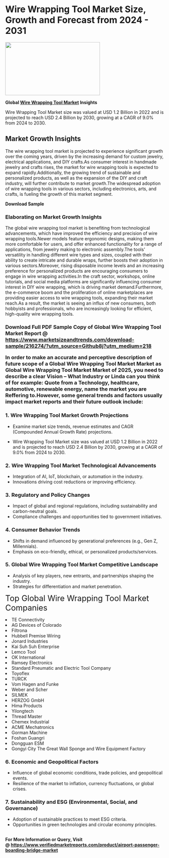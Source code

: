 <H1>Wire Wrapping Tool Market Size, Growth and Forecast from 2024 - 2031</H1><img class="aligncenter size-medium wp-image-584254" src="https://thirdeyenews.in/wp-content/uploads/2024/09/Global-Market-Research-300x168.jpeg" alt="" width="300" height="168" /><p><strong>Global&nbsp;<a href="https://www.marketsizeandtrends.com/download-sample/216274/?utm_source=Github8j?utm_medium=218">Wire Wrapping Tool Market</a> Insights</strong></p><p>Wire Wrapping Tool Market size was valued at USD 1.2 Billion in 2022 and is projected to reach USD 2.4 Billion by 2030, growing at a CAGR of 9.0% from 2024 to 2030.</p><p><h2>Market Growth Insights</h2> The wire wrapping tool market is projected to experience significant growth over the coming years, driven by the increasing demand for custom jewelry, electrical applications, and DIY crafts.As consumer interest in handmade jewelry and crafts rises, the market for wire wrapping tools is expected to expand rapidly.Additionally, the growing trend of sustainable and personalized products, as well as the expansion of the DIY and craft industry, will further contribute to market growth.The widespread adoption of wire wrapping tools in various sectors, including electronics, arts, and crafts, is fueling the growth of this market segment.<p><strong>Download Sample</strong></p> <h3>Elaborating on Market Growth Insights</h3> The global wire wrapping tool market is benefiting from technological advancements, which have improved the efficiency and precision of wire wrapping tools.Newer models feature ergonomic designs, making them more comfortable for users, and offer enhanced functionality for a range of applications, from jewelry making to electronic assembly.The tools' versatility in handling different wire types and sizes, coupled with their ability to create intricate and durable wraps, further boosts their adoption in various sectors.Moreover, rising disposable income levels and an increasing preference for personalized products are encouraging consumers to engage in wire wrapping activities.In the craft sector, workshops, online tutorials, and social media platforms are significantly influencing consumer interest in DIY wire wrapping, which is driving market demand.Furthermore, the e-commerce boom and the proliferation of online marketplaces are providing easier access to wire wrapping tools, expanding their market reach.As a result, the market is seeing an influx of new consumers, both hobbyists and professionals, who are increasingly looking for efficient, high-quality wire wrapping tools.<h3></p><p><span class=""><strong>Download Full PDF Sample Copy of Global Wire Wrapping Tool Market Report</strong> @ <a href="https://www.marketsizeandtrends.com/download-sample/216274/?utm_source=Github8j?utm_medium=218" target="_blank">https://www.marketsizeandtrends.com/download-sample/216274/?utm_source=Github8j?utm_medium=218</a></span></p><p>In order to make an accurate and perceptive description of future scope of a Global&nbsp;Wire Wrapping Tool Market Market as Global&nbsp;Wire Wrapping Tool Market Market of 2025, you need to describe a clear Vision &ndash; What Industry or Linda can you think of for example: Quote from a Technology, healthcare, automotive, renewable energy, name the market you are Reffering to.However, some general trends and factors usually impact market reports and their future outlook include:</p><h3>1.&nbsp;<strong>Wire Wrapping Tool Market Growth Projections</strong></h3><ul><li>Examine market size trends, revenue estimates and CAGR (Compounded Annual Growth Rate) projections.</li><li><p>Wire Wrapping Tool Market size was valued at USD 1.2 Billion in 2022 and is projected to reach USD 2.4 Billion by 2030, growing at a CAGR of 9.0% from 2024 to 2030.</p></li></ul><h3>2.&nbsp;<strong>Wire Wrapping Tool Market Technological Advancements</strong></h3><ul><li>Integration of AI, IoT, blockchain, or automation in the industry.</li><li>Innovations driving cost reductions or improving efficiency.</li></ul><h3>3.&nbsp;<strong>Regulatory and Policy Changes</strong></h3><ul><li>Impact of global and regional regulations, including sustainability and carbon-neutral goals.</li><li>Compliance challenges and opportunities tied to government initiatives.</li></ul><h3>4.&nbsp;<strong>Consumer Behavior Trends</strong></h3><ul><li>Shifts in demand influenced by generational preferences (e.g., Gen Z, Millennials).</li><li>Emphasis on eco-friendly, ethical, or personalized products/services.</li></ul><h3>5.&nbsp;<strong>Global Wire Wrapping Tool Market Competitive Landscape</strong></h3><ul><li>Analysis of key players, new entrants, and partnerships shaping the industry.</li><li>Strategies for differentiation and market penetration.</li></ul><p data-pm-slice="1 1 []"><span style="color: inherit; font-family: inherit; font-size: 25px;">Top Global Wire Wrapping Tool Market Companies</span></p><div class="" data-test-id=""><p><li>TE Connectivity</li><li> AG Devices of Colorado</li><li> Filtrona</li><li> Hubbell Premise Wiring</li><li> Jonard Industries</li><li> Kai Suh Suh Enterprise</li><li> Lemco Tool</li><li> OK International</li><li> Ramsey Electronics</li><li> Standard Pneumatic and Electric Tool Company</li><li> Toyoflex</li><li> TURCK</li><li> Vom Hagen and Funke</li><li> Weber and Scher</li><li> SILMEK</li><li> HERZOG GmbH</li><li> Hima Products</li><li> Yilongtech</li><li> Thread Master</li><li> Chemex Industrial</li><li> ACME Mechatronics</li><li> Gorman Machine</li><li> Foshan Guangri</li><li> Dongguan ESM</li><li> Gongyi City The Great Wall Sponge and Wire Equipment Factory</li></p></div><h3>6.&nbsp;<strong>Economic and Geopolitical Factors</strong></h3><ul><li>Influence of global economic conditions, trade policies, and geopolitical events.</li><li>Resilience of the market to inflation, currency fluctuations, or global crises.</li></ul><h3>7.&nbsp;<strong>Sustainability and ESG (Environmental, Social, and Governance)</strong></h3><ul><li>Adoption of sustainable practices to meet ESG criteria.</li><li>Opportunities in green technologies and circular economy principles.</li></ul><h2><strong style="font-size: 14px;">For More Information or Query, Visit @&nbsp;</strong><a style="background-color: #ffffff; font-size: 14px;" href="https://www.marketsizeandtrends.com/report/wire-wrapping-tool-market/" target="_blank">https://www.verifiedmarketreports.com/product/airport-passenger-boarding-bridge-market</a></h2>